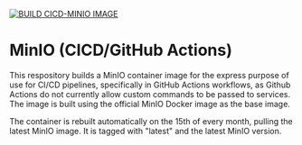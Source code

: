 [![BUILD CICD-MINIO IMAGE](https://github.com/adrian0cg/minio-cicd/actions/workflows/build.yml/badge.svg)](https://github.com/adrian0cg/minio-cicd/actions/workflows/build.yml)
# MinIO (CICD/GitHub Actions)
This respository builds a MinIO container image for the express purpose of use for CI/CD pipelines, specifically in GitHub Actions workflows, as Github Actions do not currently allow custom commands to be passed to services. The image is built using the official MinIO Docker image as the base image.

The container is rebuilt automatically on the 15th of every month, pulling the latest MinIO image. It is tagged with "latest" and the latest MinIO version.
